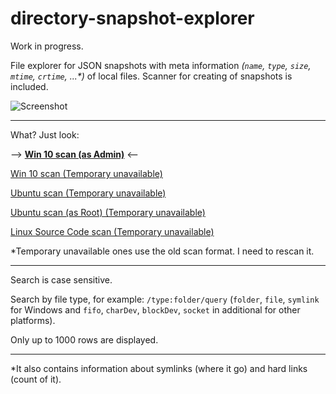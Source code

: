 # directory-snapshot-explorer

Work in progress.

File explorer for JSON snapshots with meta information _(`name`, `type`, `size`, `mtime`, `crtime`, ...*)_ of local files. Scanner for creating of snapshots is included.

![Screenshot](https://user-images.githubusercontent.com/16310547/132997203-4adcadb0-0a0c-4eda-9bf1-ba4854651c64.png)


---
What? Just look:

--> **[Win 10 scan (as Admin)](https://alttiri.github.io/directory-snapshot-explorer/?filepath=/json-flat-scans/2021.09.09-wa.json.gz)** <--

[Win 10 scan (Temporary unavailable)](https://alttiri.github.io/directory-snapshot-explorer/?filepath=/json-scans/win10upd.json)

[Ubuntu scan (Temporary unavailable)](https://alttiri.github.io/directory-snapshot-explorer/?filepath=/json-scans/ubuntu.json)

[Ubuntu scan (as Root) (Temporary unavailable)](https://alttiri.github.io/directory-snapshot-explorer/?filepath=/json-scans/ubuntu-admin.json)

[Linux Source Code scan (Temporary unavailable)](https://alttiri.github.io/directory-snapshot-explorer/?filepath=/json-scans/linux-master.json)

*Temporary unavailable ones use the old scan format. I need to rescan it.

---

Search is case sensitive.

Search by file type, for example: `/type:folder/query`
(`folder`, `file`, `symlink` for Windows and `fifo`, `charDev`, `blockDev`, `socket` in additional for other platforms).

Only up to 1000 rows are displayed.

---

*It also contains information about symlinks (where it go) and hard links (count of it).

